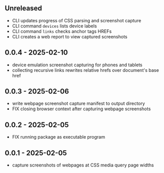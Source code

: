 ## Unreleased

- CLI updates progress of CSS parsing and screenshot capture
- CLI command `devices` lists device labels
- CLI command `links` checks anchor tags HREFs
- CLI creates a web report to view captured screenshots

## 0.0.4 - 2025-02-10

- device emulation screenshot capturing for phones and tablets
- collecting recursive links rewrites relative hrefs over document's base href

## 0.0.3 - 2025-02-06

- write webpage screenshot capture manifest to output directory
- FIX closing browser context after capturing webpage screenshots

## 0.0.2 - 2025-02-05

- FIX running package as executable program

## 0.0.1 - 2025-02-05

- capture screenshots of webpages at CSS media query page widths

[Unreleased]: https://github.com/eighty4/plunder/compare/cli-v0.0.4...HEAD
[0.0.4]: https://github.com/eighty4/plunder/compare/cli-v0.0.3...cli-v0.0.4
[0.0.3]: https://github.com/eighty4/plunder/compare/cli-v0.0.2...cli-v0.0.3
[0.0.2]: https://github.com/eighty4/plunder/compare/cli-v0.0.1...cli-v0.0.2
[0.0.1]: https://github.com/eighty4/plunder/releases/tag/cli-v0.0.1
